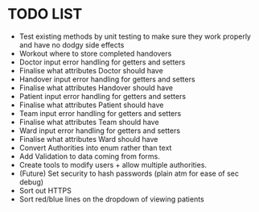# TODO LIST

- Test existing methods by unit testing to make sure they work properly and have no dodgy side effects
- Workout where to store completed handovers
- Doctor input error handling for getters and setters
- Finalise what attributes Doctor should have
- Handover input error handling for getters and setters
- Finalise what attributes Handover should have
- Patient input error handling for getters and setters
- Finalise what attributes Patient should have
- Team input error handling for getters and setters 
- Finalise what attributes Team should have
- Ward input error handling for getters and setters
- Finalise what attributes Ward should have
- Convert Authorities into enum rather than text 
- Add Validation to data coming from forms.
- Create tools to modify users + allow multiple authorities.
- (Future) Set security to hash passwords (plain atm for ease of sec debug)
- Sort out HTTPS
- Sort red/blue lines on the dropdown of viewing patients